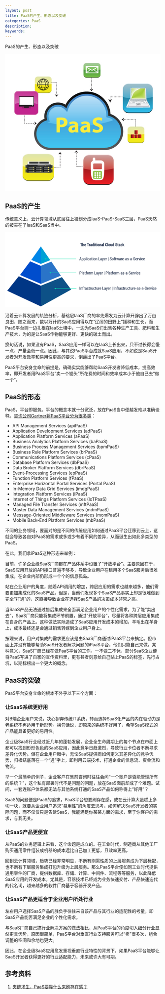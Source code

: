 ```yaml
---
layout: post
title: PaaS的产生、形态以及突破
categories: PaaS
description:
keywords:
---
```


PaaS的产生、形态以及突破

![PaaS](/images/posts/PAAS_Services.jpg)

## PaaS的产生

  传统意义上，云计算领域从底层往上被划分成IaaS-PaaS-SaaS三层，PaaS天然的被夹在了IaaS和SaaS当中。
  
  ![SaaS PaaS IaaS](/images/posts/traditional-cloud-stack-diagram.png)
  
  沿着云计算发展的轨迹分析，基础层IaaS厂商的率先爆发为云计算开辟出了万亩良田，随之而来，数以万计的SaaS应用得以在“辽阔的田野上”播种和生长，而PaaS平台则一边扎根在IaaS土壤中，一边为SaaS们出售各种生产工具、肥料和生产技术，为的是让SaaS作物能够更好、更快的破土而出。

  换句话说，如果没有PaaS，SaaS应用一样可以在IaaS上长出来，只不过长得会慢一点、产量会低一点。因此，与其说PaaS平台成就SaaS应用，不如说是SaaS开发者对开发效率和易用性更高的要求，倒逼出了PaaS平台。

  PaaS平台安身立命的前提是，确确实实能够帮助SaaS开发者降低成本，提高效率，即开发者用PaaS平台“卖一个锄头”所花费的时间和效率成本小于他自己去“做一个”。

## PaaS的形态

  PaaS，平台即服务。平台的概念本就十分宽泛，放在PaaS当中便越发难以准确诠释。[咨询公司Gartner将PaaS平台分为很多类](https://www.gartner.com/doc/3334517?ref=SiteSearch&sthkw=PaaS&fnl=search&srcId=1-3478922254)：
  * API Management Services (apiPaaS)
  * Application Development Services (adPaaS)
  * Application Platform Services (aPaaS)
  * Business Analytics Platform Services (baPaaS)
  * Business Process Management Services (bpmPaaS)
  * Business Rule Platform Services (brPaaS)
  * Communications Platform Services (cPaaS)
  * Database Platform Services (dbPaaS)
  * Data Broker Platform Services (dbrPaaS)
  * Event-Processing Services (epPaaS)
  * Function Platform Services (fPaaS)
  * Enterprise Horizontal Portal Services (Portal PaaS)
  * In-Memory Data Grid Services (imdgPaaS)
  * Integration Platform Services (iPaaS)
  * Internet of Things Platform Services (IoTPaaS)
  * Managed File Transfer Services (mftPaaS)
  * Master Data Management Services (mdmPaaS)
  * Message-Oriented Middleware Services (momPaaS)
  * Mobile Back-End Platform Services (mbPaaS)
  
  不同的业务领域，要面对的是不同的传统应用如何通过PaaS平台迁移到云上，这就会导致各自对PaaS的需求或多或少有着不同的差异，从而诞生出如此多类型的PaaS。
  
  在此，我们拿iPaaS这种形态来举例：
  
  目前，许多企业级SaaS厂商都在产品体系中设置了“开放平台”。主要原因在于，SaaS应用开放的API接口普遍不够多，导致企业用户在租用多个SaaS服务后很难集成，在企业内部仍形成一个个的信息孤岛。

  站在企业用户的角度，随着API调用的增加，跨层应用的需求也越来越多，他们需要更加集成化的SaaS产品。但是，当他们发现多个SaaS产品事实上却是很难做到完全“打通”的，这直接导致企业在选择SaaS产品的决策成本非常之高。

  当SaaS产品无法通过售后集成来全面满足企业用户的个性化需求，为了能“卖出去”，SaaS厂商只能将集成环节前置，通过“开放平台”，尽量将各种跨层应用集成在自身的产品上。这种做法实际造成了SaaS应用开发成本的增加，羊毛出在羊身上，成本最终还是会通过销售转嫁到企业用户身上。

  按理来说，用户对集成的需求更应该是由SaaS厂商通过iPaaS平台来搞定。但市面上并没有能够帮助SaaS开发者解决问题的iPaaS平台，他们只能自己来做。某种意义，SaaS厂商已经在做PaaS平台的工作。一不做二不休，部分SaaS企业便将PaaS写进了自家的宣传资料里，更有甚者刻意给自己贴上PaaS的标签，先行占坑，以期标榜出一个更大的概念。

## PaaS的突破

  PaaS平台安身立命的根本不外乎以下三个方面：
  
### 让SaaS系统更好用

  对B端企业用户来说，决心摒弃传统IT系统，转而选择SaaS化产品的内在驱动力是老系统不再适用于新形势。换句话说，即原来的系统不好用了，希望SaaS模式的产品能具备更好的易用性。

  企业级SaaS行业经过近几年的蓬勃发展，企业全生命周期上的每个节点在市面上都可以找到形形色色的SaaS应用，因此竞争日趋激烈，导致行业卡位者不断寻求差异化优势。但在企业用户眼中，无论SaaS提供商如何定义其差异化的竞争优势，归根结底落在一个“通”字上，即利用云端技术，打通企业的信息流、资金流和物流。

  举一个最简单的例子，企业客户在售前咨询时往往会问“一个账户是否能管理所有的系统？”，这个私有部署时代不是问题的问题，放在SaaS面前却成了个难题。试问，一套连账户体系都无法与其他系统打通的SaaS产品如何称得上“好用”？

  SaaS的问题便是PaaS的追求，PaaS平台想要刷存在感，或在云计算大蛋糕上多切一块，就要从企业用户追求“易用性”的角度去思考，如何解决SaaS开发者的实际问题，而不仅仅只是告诉SaaS，我能满足你某某方面的需求，至于你客户的需求，与我无关。

### 让SaaS产品更便宜

  从PaaS的业务逻辑上来看，这个命题是成立的。在工业时代，制造商从其他工厂购买通用零件组装成机器的成本远比自己加工更低，且效率更高。

  回到云计算领域，趋势已经非常明显，不断有刚需性质的上层服务成为下层标配，也不断有下层服务集成打包升级为上层服务。那么PaaS平台便如同工业时代提供通用零件的厂商，提供数据库、存储、计算、中间件、流程等等服务，以此降低SaaS应用的开发成本。尤其是，容器技术已经成为业务快速交付、产品快速迭代的代名词，越来越多的软件厂商基于容器开发产品。

### 让SaaS产品更适合于企业用户所处行业

  左右用户选择SaaS产品的胜负手往往来自该产品与其行业的适配性的考量，即SaaS产品能否满足企业的个性化需求。

  与SaaS厂商自己搞行业解决方案的做法相比，从PaaS平台的角度切入细分行业显然更具优势，原因很简单，PaaS平台对垂直行业支持服务可以“卖”很多次，组合调整的空间和余地也更大。

  因此，在企业级SaaS应用愈发重视垂直行业特性的背景下，如果PaaS平台能够让SaaS开发者获得更好的行业适配能力，未来或许大有可期。

## 参考资料

1. [夹缝求生，PaaS要靠什么来刷存在感？](https://www.huxiu.com/article/182611.html)